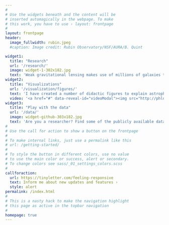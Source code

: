 ```yaml
---
#
# Use the widgets beneath and the content will be
# inserted automagically in the webpage. To make
# this work, you have to use › layout: frontpage
#
layout: frontpage
header:
  image_fullwidth: rubin.jpeg
  #caption: Image credit: Rubin Observatory/NSF/AURA/B. Quint

widget1:
  title: "Research"
  url: '/research/'
  image: widget-1-302x182.jpg
  text: 'Weak gravitational lensing makes use of millions of galaxies to probe the largest structures in our universe. With spectroscopic and imaging surveys we can gain a high resolution picture of galaxies in the cosmic web.'
widget2:
  title: "Visualizations"
  url: '/visualization/figures/'
  text: 'I have created a number of didactic figures to explain astrophysical phenomena that scientists and students alike are welcome to use in any context.'
  video: '<a href="#" data-reveal-id="videoModal"><img src="http://phlow.github.io/feeling-responsive/images/start-video-feeling-responsive-302x182.jpg" width="302" height="182" alt=""/></a>'
widget3:
  title: "Play with the data"
  url: '/data/'
  image: widget-github-303x182.jpg
  text: 'Are you a researcher? Find some of the publicly available data related to my papers.'
#
# Use the call for action to show a button on the frontpage
#
# To make internal links, just use a permalink like this
# url: /getting-started/
#
# To style the button in different colors, use no value
# to use the main color or success, alert or secondary.
# To change colors see sass/_01_settings_colors.scss
#
callforaction:
  url: https://tinyletter.com/feeling-responsive
  text: Inform me about new updates and features ›
  style: alert
permalink: /index.html
#
# This is a nasty hack to make the navigation highlight
# this page as active in the topbar navigation
#
homepage: true
---
```

